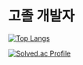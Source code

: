 # 고졸 개발자

﻿[![Top Langs](https://github-readme-stats.vercel.app/api/top-langs/?username=999gawkboyy&langs_count=10&layout=compact&theme=dark)](https://github.com/999gawkboyy)
 
[![Solved.ac Profile](http://mazassumnida.wtf/api/generate_badge?boj=mingeun3669)](https://solved.ac/mingeun3669)

